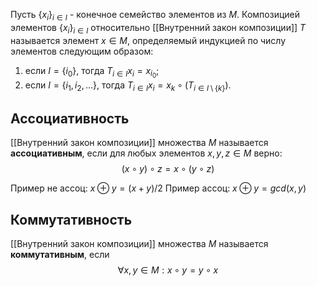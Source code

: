 Пусть $\{x_i\}_{i \in I}$ - конечное семейство элементов из $M$. Композицией элементов $\{x_i\}_{i \in I}$ относительно [[Внутренний закон композиции]] $T$ называется элемент $x \in M$, определяемый индукцией по числу элементов следующим образом:
1. если $I = \{i_0\}$, тогда $T_{i \in I} x_{i} = x_{i_0}$;
2. если $I = \{i_{1}, i_{2}, \ldots \}$, тогда $T_{i \in I} x_{i} = x_{k} \circ (T_{i \in I \setminus \{k\}})$.

## Ассоциативность
[[Внутренний закон композиции]] множества $M$ называется **ассоциативным**, если для любых элементов $x, y, z \in M$ верно:
$$
(x \circ y) \circ z = x \circ (y \circ z)
$$

Пример не ассоц: $x \oplus y = (x + y) / 2$
Пример ассоц: $x \oplus y = gcd(x, y)$

## Коммутативность
[[Внутренний закон композиции]] множества $M$ называется **коммутативным**, если
$$
\forall x, y \in M: x \circ y = y \circ x
$$

